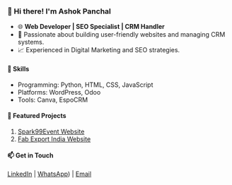### 👋 Hi there! I'm Ashok Panchal  
- 🌐 **Web Developer | SEO Specialist | CRM Handler**  
- 🚀 Passionate about building user-friendly websites and managing CRM systems.  
- 📈 Experienced in Digital Marketing and SEO strategies.  

#### 🔧 Skills  
- Programming: Python, HTML, CSS, JavaScript  
- Platforms: WordPress, Odoo  
- Tools: Canva, EspoCRM  

#### 📂 Featured Projects  
1. [Spark99Event Website](https://spark99event.com)  
2. [Fab Export India Website](https://fabexportindia.com)  

#### 📫 Get in Touch  
[LinkedIn](linkedin.com/in/ashokpanchal01) | [WhatsApp](https://wa.me/919313470939)) | [Email](mailto:ashok@example.com)
